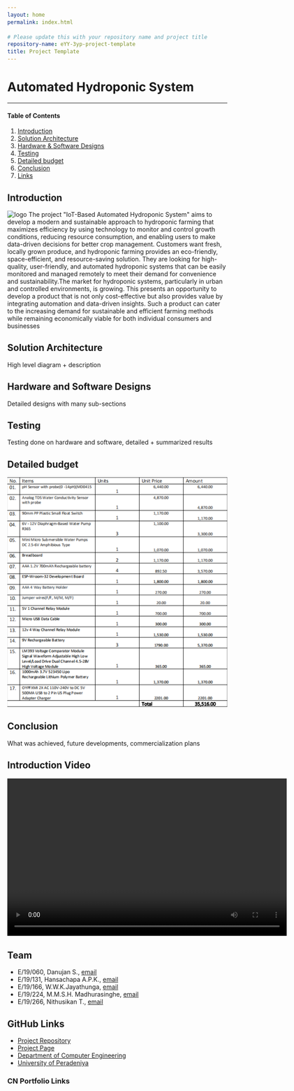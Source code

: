 ```yaml
---
layout: home
permalink: index.html

# Please update this with your repository name and project title
repository-name: eYY-3yp-project-template
title: Project Template
---
```


[comment]: # "This is the standard layout for the project, but you can clean this and use your own template"

# Automated Hydroponic System

---


<!-- Image (photo/drawing of the final hardware) should be here -->

<!-- This is a sample image, to show how to add images to your page. To learn more options, please refer [this](https://projects.ce.pdn.ac.lk/docs/faq/how-to-add-an-image/) -->

<!-- ![Sample Image](./images/sample.png) -->

#### Table of Contents
1. [Introduction](#introduction)
3. [Solution Architecture](#solution-architecture )
4. [Hardware & Software Designs](#hardware-and-software-designs)
5. [Testing](#testing)
6. [Detailed budget](#detailed-budget)
7. [Conclusion](#conclusion)
8. [Links](#links)

## Introduction

![logo](https://github.com/cepdnaclk/e19-3yp-Automated-Hydroponic-System/assets/111074993/b2067de8-f540-4b09-bca7-f84b1f668fc4)
The project "IoT-Based Automated Hydroponic System" aims to develop a modern and sustainable approach to hydroponic farming that maximizes efficiency by using technology to monitor and control growth conditions, reducing resource consumption, and enabling users to make data-driven decisions for better crop management.
Customers want fresh, locally grown produce, and hydroponic farming provides an eco-friendly, space-efficient, and resource-saving solution. They are looking for high-quality, user-friendly, and automated hydroponic systems that can be easily monitored and managed remotely to meet their demand for convenience and sustainability.The market for hydroponic systems, particularly in urban and controlled environments, is growing. This presents an opportunity to develop a product 
that is not only cost-effective but also provides value by integrating automation and data-driven insights. Such a product can cater to the increasing demand for sustainable and efficient farming methods while remaining economically viable for both individual consumers and businesses

## Solution Architecture

High level diagram + description

## Hardware and Software Designs

Detailed designs with many sub-sections

## Testing

Testing done on hardware and software, detailed + summarized results

## Detailed budget

![Detailed Budget](./images/Detailed_budget.png)

<!--All items and costs

| Item          | Quantity  | Unit Cost  | Total  |
| ------------- |:---------:|:----------:|-------:|
| Sample item   | 5         | 10 LKR     | 50 LKR |-->

## Conclusion

What was achieved, future developments, commercialization plans

## Introduction Video
<video width="640" height="360" controls>
  <source src="videos/HYDROGROWPRO.mp4" type="video/mp4">
  Your browser does not support the video tag.
</video>



## Team
-  E/19/060, Danujan S., [email](mailto:e19060@eng.pdn.ac.lk)
-  E/19/131, Hansachapa A.P.K., [email](mailto:e19131@eng.pdn.ac.lk)
-  E/19/166, W.W.K.Jayathunga, [email](mailto:e19166@eng.pdn.ac.lk)
-  E/19/224, M.M.S.H. Madhurasinghe, [email](mailto:e19224@eng.pdn.ac.lk)
-  E/19/266, Nithusikan T., [email](mailto:e19266@eng.pdn.ac.lk)


## GitHub Links

- [Project Repository](https://github.com/cepdnaclk/cepdnaclk/e19-3yp-Automated-Hydroponic-System)
- [Project Page](https://cepdnaclk.github.io/cepdnaclk/e19-3yp-Automated-Hydroponic-System)
- [Department of Computer Engineering](http://www.ce.pdn.ac.lk/)
- [University of Peradeniya](https://eng.pdn.ac.lk/)

### CN Portfolio Links
[//]: # (Please refer this to learn more about Markdown syntax)
[//]: # (https://github.com/adam-p/markdown-here/wiki/Markdown-Cheatsheet)
